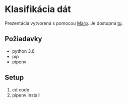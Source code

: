 # Klasifikácia dát

Prezentácia vytvorená s pomocou [Marp](https://marp.app/). Je dostupná [tu](src/presentation.pdf).

## Požiadavky

- python 3.6
- pip
- pipenv

## Setup

1. cd code
2. pipenv install